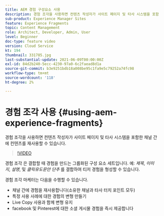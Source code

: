 ```yaml
---
title: AEM 경험 구성요소 사용
description: 경험 조각을 사용하면 컨텐츠 작성자가 사이트 페이지 및 타사 시스템을 포함한 채널 간에 컨텐츠를 재사용할 수 있습니다.
sub-product: Experience Manager Sites
feature: Experience Fragments
topic: Content Management
role: Architect, Developer, Admin, User
level: Beginner
doc-type: feature video
version: Cloud Service
kt: 194
thumbnail: 331785.jpg
last-substantial-update: 2021-06-09T00:00:00Z
exl-id: 84d2b240-5ecc-4230-97a0-6c2faead8d1a
source-git-commit: b3e9251bdb18a008be95c1fa9e5c79252a74fc98
workflow-type: tm+mt
source-wordcount: '118'
ht-degree: 2%

---
```


# 경험 조각 사용 {#using-aem-experience-fragments}

경험 조각을 사용하면 컨텐츠 작성자가 사이트 페이지 및 타사 시스템을 포함한 채널 간에 컨텐츠를 재사용할 수 있습니다.

>[!VIDEO](https://video.tv.adobe.com/v/331785?quality=12&learn=on)

경험 조각 은 결합할 때 경험을 만드는 그룹화된 구성 요소 세트입니다. 예: *제목*, *이미지*, *설명*, 및 *클릭유도문안 단추* 를 결합하여 티저 경험을 형성할 수 있습니다.

경험 조각 마케터는 다음을 수행할 수 있습니다.

* 채널 간에 경험을 재사용합니다(소유한 채널과 타사 터치 포인트 모두)
* 특정 사용 사례에 대한 경험의 변형 만들기
* Live Copy 사용과 함께 변형 유지
* facebook 및 Pinterest에 대한 소셜 게시물 경험을 즉시 제공합니다
